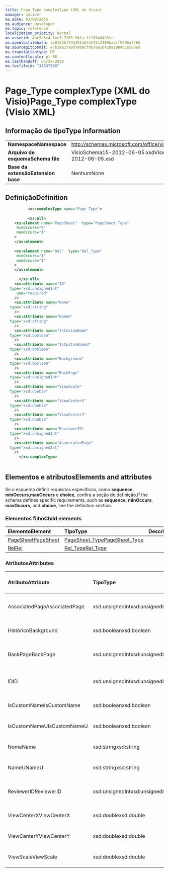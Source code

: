 ```yaml
---
title: Page_Type complexType (XML do Visio)
manager: soliver
ms.date: 03/09/2015
ms.audience: Developer
ms.topic: reference
localization_priority: Normal
ms.assetid: 4bc5c0c4-3ee3-7f63-541a-1f1854d4201c
ms.openlocfilehash: 3a0153b724539136fe142c2489badcf9895af765
ms.sourcegitcommit: e7b38e37a9d79becfd679e10420a19890165606d
ms.translationtype: MT
ms.contentlocale: pt-BR
ms.lasthandoff: 05/29/2019
ms.locfileid: "34537980"
---
```

# <a name="page_type-complextype-visio-xml"></a><span data-ttu-id="5cc5f-102">Page_Type complexType (XML do Visio)</span><span class="sxs-lookup"><span data-stu-id="5cc5f-102">Page_Type complexType (Visio XML)</span></span>

## <a name="type-information"></a><span data-ttu-id="5cc5f-103">Informação de tipo</span><span class="sxs-lookup"><span data-stu-id="5cc5f-103">Type information</span></span>

|||
|:-----|:-----|
|<span data-ttu-id="5cc5f-104">**Namespace**</span><span class="sxs-lookup"><span data-stu-id="5cc5f-104">**Namespace**</span></span> <br/> |http://schemas.microsoft.com/office/visio/2011/1/core  <br/> |
|<span data-ttu-id="5cc5f-105">**Arquivo de esquema**</span><span class="sxs-lookup"><span data-stu-id="5cc5f-105">**Schema file**</span></span> <br/> |<span data-ttu-id="5cc5f-106">VisioSchema15-2012-06-05.xsd</span><span class="sxs-lookup"><span data-stu-id="5cc5f-106">VisioSchema15-2012-06-05.xsd</span></span>  <br/> |
|<span data-ttu-id="5cc5f-107">**Base da extensão**</span><span class="sxs-lookup"><span data-stu-id="5cc5f-107">**Extension base**</span></span> <br/> |<span data-ttu-id="5cc5f-108">Nenhum</span><span class="sxs-lookup"><span data-stu-id="5cc5f-108">None</span></span>  <br/> |
   
## <a name="definition"></a><span data-ttu-id="5cc5f-109">Definição</span><span class="sxs-lookup"><span data-stu-id="5cc5f-109">Definition</span></span>

```XML
          <xs:complexType name="Page_Type">
          
          <xs:all>
    <xs:element name="PageSheet"  type="PageSheet_Type"
     minOccurs="0"
     maxOccurs="1"
    >
    </xs:element>
    
    <xs:element name="Rel"  type="Rel_Type"
     minOccurs="1"
     maxOccurs="1"
    >
    </xs:element>
    
      </xs:all>
    <xs:attribute name="ID"
  type="xsd:unsignedInt"
     use="required"
    />
    <xs:attribute name="Name"
  type="xsd:string"
    />
    <xs:attribute name="NameU"
  type="xsd:string"
    />
    <xs:attribute name="IsCustomName"
  type="xsd:boolean"
    />
    <xs:attribute name="IsCustomNameU"
  type="xsd:boolean"
    />
    <xs:attribute name="Background"
  type="xsd:boolean"
    />
    <xs:attribute name="BackPage"
  type="xsd:unsignedInt"
    />
    <xs:attribute name="ViewScale"
  type="xsd:double"
    />
    <xs:attribute name="ViewCenterX"
  type="xsd:double"
    />
    <xs:attribute name="ViewCenterY"
  type="xsd:double"
    />
    <xs:attribute name="ReviewerID"
  type="xsd:unsignedInt"
    />
    <xs:attribute name="AssociatedPage"
  type="xsd:unsignedInt"
    />
      </xs:complexType>
      
```

## <a name="elements-and-attributes"></a><span data-ttu-id="5cc5f-110">Elementos e atributos</span><span class="sxs-lookup"><span data-stu-id="5cc5f-110">Elements and attributes</span></span>

<span data-ttu-id="5cc5f-111">Se o esquema definir requisitos específicos, como **sequence**, **minOccurs**,**maxOccurs** e **choice**, confira a seção de definição.</span><span class="sxs-lookup"><span data-stu-id="5cc5f-111">If the schema defines specific requirements, such as **sequence**, **minOccurs**, **maxOccurs**, and **choice**, see the definition section.</span></span> 
  
### <a name="child-elements"></a><span data-ttu-id="5cc5f-112">Elementos filho</span><span class="sxs-lookup"><span data-stu-id="5cc5f-112">Child elements</span></span>

|<span data-ttu-id="5cc5f-113">**Elemento**</span><span class="sxs-lookup"><span data-stu-id="5cc5f-113">**Element**</span></span>|<span data-ttu-id="5cc5f-114">**Tipo**</span><span class="sxs-lookup"><span data-stu-id="5cc5f-114">**Type**</span></span>|<span data-ttu-id="5cc5f-115">**Descrição**</span><span class="sxs-lookup"><span data-stu-id="5cc5f-115">**Description**</span></span>|
|:-----|:-----|:-----|
|[<span data-ttu-id="5cc5f-116">PageSheet</span><span class="sxs-lookup"><span data-stu-id="5cc5f-116">PageSheet</span></span>](pagesheet-element-page_type-complextypevisio-xml.md) <br/> |[<span data-ttu-id="5cc5f-117">PageSheet_Type</span><span class="sxs-lookup"><span data-stu-id="5cc5f-117">PageSheet_Type</span></span>](pagesheet_type-complextypevisio-xml.md) <br/> ||
|[<span data-ttu-id="5cc5f-118">Rel</span><span class="sxs-lookup"><span data-stu-id="5cc5f-118">Rel</span></span>](rel-element-page_type-complextypevisio-xml.md) <br/> |[<span data-ttu-id="5cc5f-119">Rel_Type</span><span class="sxs-lookup"><span data-stu-id="5cc5f-119">Rel_Type</span></span>](rel_type-complextypevisio-xml.md) <br/> ||
   
### <a name="attributes"></a><span data-ttu-id="5cc5f-120">Atributos</span><span class="sxs-lookup"><span data-stu-id="5cc5f-120">Attributes</span></span>

|<span data-ttu-id="5cc5f-121">**Atributo**</span><span class="sxs-lookup"><span data-stu-id="5cc5f-121">**Attribute**</span></span>|<span data-ttu-id="5cc5f-122">**Tipo**</span><span class="sxs-lookup"><span data-stu-id="5cc5f-122">**Type**</span></span>|<span data-ttu-id="5cc5f-123">**Obrigatório**</span><span class="sxs-lookup"><span data-stu-id="5cc5f-123">**Required**</span></span>|<span data-ttu-id="5cc5f-124">**Descrição**</span><span class="sxs-lookup"><span data-stu-id="5cc5f-124">**Description**</span></span>|<span data-ttu-id="5cc5f-125">**Valores possíveis**</span><span class="sxs-lookup"><span data-stu-id="5cc5f-125">**Possible values**</span></span>|
|:-----|:-----|:-----|:-----|:-----|
|<span data-ttu-id="5cc5f-126">AssociatedPage</span><span class="sxs-lookup"><span data-stu-id="5cc5f-126">AssociatedPage</span></span>  <br/> |<span data-ttu-id="5cc5f-127">xsd:unsignedInt</span><span class="sxs-lookup"><span data-stu-id="5cc5f-127">xsd:unsignedInt</span></span>  <br/> |<span data-ttu-id="5cc5f-128">opcional</span><span class="sxs-lookup"><span data-stu-id="5cc5f-128">optional</span></span>  <br/> ||<span data-ttu-id="5cc5f-129">Valores do tipo xsd:unsignedInt.</span><span class="sxs-lookup"><span data-stu-id="5cc5f-129">Values of the xsd:unsignedInt type.</span></span>  <br/> |
|<span data-ttu-id="5cc5f-130">Histórico</span><span class="sxs-lookup"><span data-stu-id="5cc5f-130">Background</span></span>  <br/> |<span data-ttu-id="5cc5f-131">xsd:boolean</span><span class="sxs-lookup"><span data-stu-id="5cc5f-131">xsd:boolean</span></span>  <br/> |<span data-ttu-id="5cc5f-132">opcional</span><span class="sxs-lookup"><span data-stu-id="5cc5f-132">optional</span></span>  <br/> ||<span data-ttu-id="5cc5f-133">Valores do tipo xsd:boolean.</span><span class="sxs-lookup"><span data-stu-id="5cc5f-133">Values of the xsd:boolean type.</span></span>  <br/> |
|<span data-ttu-id="5cc5f-134">BackPage</span><span class="sxs-lookup"><span data-stu-id="5cc5f-134">BackPage</span></span>  <br/> |<span data-ttu-id="5cc5f-135">xsd:unsignedInt</span><span class="sxs-lookup"><span data-stu-id="5cc5f-135">xsd:unsignedInt</span></span>  <br/> |<span data-ttu-id="5cc5f-136">opcional</span><span class="sxs-lookup"><span data-stu-id="5cc5f-136">optional</span></span>  <br/> ||<span data-ttu-id="5cc5f-137">Valores do tipo xsd:unsignedInt.</span><span class="sxs-lookup"><span data-stu-id="5cc5f-137">Values of the xsd:unsignedInt type.</span></span>  <br/> |
|<span data-ttu-id="5cc5f-138">ID</span><span class="sxs-lookup"><span data-stu-id="5cc5f-138">ID</span></span>  <br/> |<span data-ttu-id="5cc5f-139">xsd:unsignedInt</span><span class="sxs-lookup"><span data-stu-id="5cc5f-139">xsd:unsignedInt</span></span>  <br/> |<span data-ttu-id="5cc5f-140">obrigatório</span><span class="sxs-lookup"><span data-stu-id="5cc5f-140">required</span></span>  <br/> ||<span data-ttu-id="5cc5f-141">Valores do tipo xsd:unsignedInt.</span><span class="sxs-lookup"><span data-stu-id="5cc5f-141">Values of the xsd:unsignedInt type.</span></span>  <br/> |
|<span data-ttu-id="5cc5f-142">IsCustomName</span><span class="sxs-lookup"><span data-stu-id="5cc5f-142">IsCustomName</span></span>  <br/> |<span data-ttu-id="5cc5f-143">xsd:boolean</span><span class="sxs-lookup"><span data-stu-id="5cc5f-143">xsd:boolean</span></span>  <br/> |<span data-ttu-id="5cc5f-144">opcional</span><span class="sxs-lookup"><span data-stu-id="5cc5f-144">optional</span></span>  <br/> ||<span data-ttu-id="5cc5f-145">Valores do tipo xsd:boolean.</span><span class="sxs-lookup"><span data-stu-id="5cc5f-145">Values of the xsd:boolean type.</span></span>  <br/> |
|<span data-ttu-id="5cc5f-146">IsCustomNameU</span><span class="sxs-lookup"><span data-stu-id="5cc5f-146">IsCustomNameU</span></span>  <br/> |<span data-ttu-id="5cc5f-147">xsd:boolean</span><span class="sxs-lookup"><span data-stu-id="5cc5f-147">xsd:boolean</span></span>  <br/> |<span data-ttu-id="5cc5f-148">opcional</span><span class="sxs-lookup"><span data-stu-id="5cc5f-148">optional</span></span>  <br/> ||<span data-ttu-id="5cc5f-149">Valores do tipo xsd:boolean.</span><span class="sxs-lookup"><span data-stu-id="5cc5f-149">Values of the xsd:boolean type.</span></span>  <br/> |
|<span data-ttu-id="5cc5f-150">Nome</span><span class="sxs-lookup"><span data-stu-id="5cc5f-150">Name</span></span>  <br/> |<span data-ttu-id="5cc5f-151">xsd:string</span><span class="sxs-lookup"><span data-stu-id="5cc5f-151">xsd:string</span></span>  <br/> |<span data-ttu-id="5cc5f-152">opcional</span><span class="sxs-lookup"><span data-stu-id="5cc5f-152">optional</span></span>  <br/> ||<span data-ttu-id="5cc5f-153">Valores do tipo xsd:string.</span><span class="sxs-lookup"><span data-stu-id="5cc5f-153">Values of the xsd:string type.</span></span>  <br/> |
|<span data-ttu-id="5cc5f-154">NameU</span><span class="sxs-lookup"><span data-stu-id="5cc5f-154">NameU</span></span>  <br/> |<span data-ttu-id="5cc5f-155">xsd:string</span><span class="sxs-lookup"><span data-stu-id="5cc5f-155">xsd:string</span></span>  <br/> |<span data-ttu-id="5cc5f-156">opcional</span><span class="sxs-lookup"><span data-stu-id="5cc5f-156">optional</span></span>  <br/> ||<span data-ttu-id="5cc5f-157">Valores do tipo xsd:string.</span><span class="sxs-lookup"><span data-stu-id="5cc5f-157">Values of the xsd:string type.</span></span>  <br/> |
|<span data-ttu-id="5cc5f-158">ReviewerID</span><span class="sxs-lookup"><span data-stu-id="5cc5f-158">ReviewerID</span></span>  <br/> |<span data-ttu-id="5cc5f-159">xsd:unsignedInt</span><span class="sxs-lookup"><span data-stu-id="5cc5f-159">xsd:unsignedInt</span></span>  <br/> |<span data-ttu-id="5cc5f-160">opcional</span><span class="sxs-lookup"><span data-stu-id="5cc5f-160">optional</span></span>  <br/> ||<span data-ttu-id="5cc5f-161">Valores do tipo xsd:unsignedInt.</span><span class="sxs-lookup"><span data-stu-id="5cc5f-161">Values of the xsd:unsignedInt type.</span></span>  <br/> |
|<span data-ttu-id="5cc5f-162">ViewCenterX</span><span class="sxs-lookup"><span data-stu-id="5cc5f-162">ViewCenterX</span></span>  <br/> |<span data-ttu-id="5cc5f-163">xsd:double</span><span class="sxs-lookup"><span data-stu-id="5cc5f-163">xsd:double</span></span>  <br/> |<span data-ttu-id="5cc5f-164">opcional</span><span class="sxs-lookup"><span data-stu-id="5cc5f-164">optional</span></span>  <br/> ||<span data-ttu-id="5cc5f-165">Valores do tipo xsd:double.</span><span class="sxs-lookup"><span data-stu-id="5cc5f-165">Values of the xsd:double type.</span></span>  <br/> |
|<span data-ttu-id="5cc5f-166">ViewCenterY</span><span class="sxs-lookup"><span data-stu-id="5cc5f-166">ViewCenterY</span></span>  <br/> |<span data-ttu-id="5cc5f-167">xsd:double</span><span class="sxs-lookup"><span data-stu-id="5cc5f-167">xsd:double</span></span>  <br/> |<span data-ttu-id="5cc5f-168">opcional</span><span class="sxs-lookup"><span data-stu-id="5cc5f-168">optional</span></span>  <br/> ||<span data-ttu-id="5cc5f-169">Valores do tipo xsd:double.</span><span class="sxs-lookup"><span data-stu-id="5cc5f-169">Values of the xsd:double type.</span></span>  <br/> |
|<span data-ttu-id="5cc5f-170">ViewScale</span><span class="sxs-lookup"><span data-stu-id="5cc5f-170">ViewScale</span></span>  <br/> |<span data-ttu-id="5cc5f-171">xsd:double</span><span class="sxs-lookup"><span data-stu-id="5cc5f-171">xsd:double</span></span>  <br/> |<span data-ttu-id="5cc5f-172">opcional</span><span class="sxs-lookup"><span data-stu-id="5cc5f-172">optional</span></span>  <br/> ||<span data-ttu-id="5cc5f-173">Valores do tipo xsd:double.</span><span class="sxs-lookup"><span data-stu-id="5cc5f-173">Values of the xsd:double type.</span></span>  <br/> |
   

